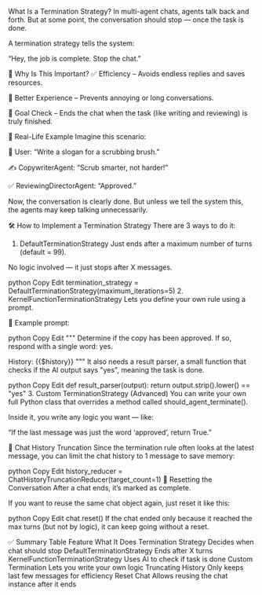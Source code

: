 What Is a Termination Strategy?
In multi-agent chats, agents talk back and forth. But at some point, the conversation should stop — once the task is done.

A termination strategy tells the system:

“Hey, the job is complete. Stop the chat.”

🧠 Why Is This Important?
✅ Efficiency – Avoids endless replies and saves resources.

🙂 Better Experience – Prevents annoying or long conversations.

🎯 Goal Check – Ends the chat when the task (like writing and reviewing) is truly finished.

📌 Real-Life Example
Imagine this scenario:

🧑 User: “Write a slogan for a scrubbing brush.”

✍️ CopywriterAgent: “Scrub smarter, not harder!”

✅ ReviewingDirectorAgent: “Approved.”

Now, the conversation is clearly done. But unless we tell the system this, the agents may keep talking unnecessarily.

🛠️ How to Implement a Termination Strategy
There are 3 ways to do it:

1. DefaultTerminationStrategy
Just ends after a maximum number of turns (default = 99).

No logic involved — it just stops after X messages.

python
Copy
Edit
termination_strategy = DefaultTerminationStrategy(maximum_iterations=5)
2. KernelFunctionTerminationStrategy
Lets you define your own rule using a prompt.

🧠 Example prompt:

python
Copy
Edit
"""
Determine if the copy has been approved. If so, respond with a single word: yes.

History:
{{$history}}
"""
It also needs a result parser, a small function that checks if the AI output says "yes", meaning the task is done.

python
Copy
Edit
def result_parser(output):
    return output.strip().lower() == "yes"
3. Custom TerminationStrategy (Advanced)
You can write your own full Python class that overrides a method called should_agent_terminate().

Inside it, you write any logic you want — like:

“If the last message was just the word ‘approved’, return True.”

🧹 Chat History Truncation
Since the termination rule often looks at the latest message, you can limit the chat history to 1 message to save memory:

python
Copy
Edit
history_reducer = ChatHistoryTruncationReducer(target_count=1)
🔁 Resetting the Conversation
After a chat ends, it’s marked as complete.

If you want to reuse the same chat object again, just reset it like this:

python
Copy
Edit
chat.reset()
If the chat ended only because it reached the max turns (but not by logic), it can keep going without a reset.

✅ Summary Table
Feature	What It Does
Termination Strategy	Decides when chat should stop
DefaultTerminationStrategy	Ends after X turns
KernelFunctionTerminationStrategy	Uses AI to check if task is done
Custom Termination	Lets you write your own logic
Truncating History	Only keeps last few messages for efficiency
Reset Chat	Allows reusing the chat instance after it ends

